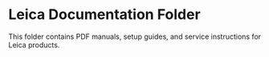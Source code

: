 # Leica Documentation Folder

This folder contains PDF manuals, setup guides, and service instructions for Leica products.

